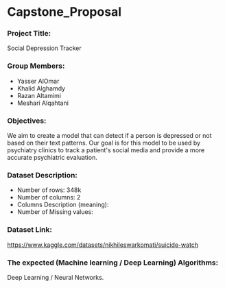 # Capstone_Proposal


### Project Title:
Social Depression Tracker


### Group Members:
- Yasser AlOmar
- Khalid Alghamdy
- Razan Altamimi
- Meshari Alqahtani

### Objectives:
We aim to create a model that can detect if a person is depressed or not based on their text patterns. Our goal is for this model to be used by psychiatry clinics to track a patient's social media and provide a more accurate psychiatric evaluation.

### Dataset Description:
- Number of rows: 348k
- Number of columns: 2
- Columns Description (meaning):
- Number of Missing values:


### Dataset Link: 
https://www.kaggle.com/datasets/nikhileswarkomati/suicide-watch

### The expected (Machine learning / Deep Learning) Algorithms:
Deep Learning / Neural Networks.


